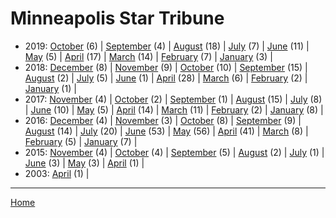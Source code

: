 # Minneapolis Star Tribune

  * 2019: 
      [October](./minneapolis-star-tribune-2019-10.md) (6) | 
      [September](./minneapolis-star-tribune-2019-09.md) (4) | 
      [August](./minneapolis-star-tribune-2019-08.md) (18) | 
      [July](./minneapolis-star-tribune-2019-07.md) (7) | 
      [June](./minneapolis-star-tribune-2019-06.md) (11) | 
      [May](./minneapolis-star-tribune-2019-05.md) (5) | 
      [April](./minneapolis-star-tribune-2019-04.md) (17) | 
      [March](./minneapolis-star-tribune-2019-03.md) (14) | 
      [February](./minneapolis-star-tribune-2019-02.md) (7) | 
      [January](./minneapolis-star-tribune-2019-01.md) (3) | 
  * 2018: 
      [December](./minneapolis-star-tribune-2018-12.md) (8) | 
      [November](./minneapolis-star-tribune-2018-11.md) (9) | 
      [October](./minneapolis-star-tribune-2018-10.md) (10) | 
      [September](./minneapolis-star-tribune-2018-09.md) (15) | 
      [August](./minneapolis-star-tribune-2018-08.md) (2) | 
      [July](./minneapolis-star-tribune-2018-07.md) (5) | 
      [June](./minneapolis-star-tribune-2018-06.md) (1) | 
      [April](./minneapolis-star-tribune-2018-04.md) (28) | 
      [March](./minneapolis-star-tribune-2018-03.md) (6) | 
      [February](./minneapolis-star-tribune-2018-02.md) (2) | 
      [January](./minneapolis-star-tribune-2018-01.md) (1) | 
  * 2017: 
      [November](./minneapolis-star-tribune-2017-11.md) (4) | 
      [October](./minneapolis-star-tribune-2017-10.md) (2) | 
      [September](./minneapolis-star-tribune-2017-09.md) (1) | 
      [August](./minneapolis-star-tribune-2017-08.md) (15) | 
      [July](./minneapolis-star-tribune-2017-07.md) (8) | 
      [June](./minneapolis-star-tribune-2017-06.md) (10) | 
      [May](./minneapolis-star-tribune-2017-05.md) (5) | 
      [April](./minneapolis-star-tribune-2017-04.md) (14) | 
      [March](./minneapolis-star-tribune-2017-03.md) (11) | 
      [February](./minneapolis-star-tribune-2017-02.md) (2) | 
      [January](./minneapolis-star-tribune-2017-01.md) (8) | 
  * 2016: 
      [December](./minneapolis-star-tribune-2016-12.md) (4) | 
      [November](./minneapolis-star-tribune-2016-11.md) (3) | 
      [October](./minneapolis-star-tribune-2016-10.md) (8) | 
      [September](./minneapolis-star-tribune-2016-09.md) (9) | 
      [August](./minneapolis-star-tribune-2016-08.md) (14) | 
      [July](./minneapolis-star-tribune-2016-07.md) (20) | 
      [June](./minneapolis-star-tribune-2016-06.md) (53) | 
      [May](./minneapolis-star-tribune-2016-05.md) (56) | 
      [April](./minneapolis-star-tribune-2016-04.md) (41) | 
      [March](./minneapolis-star-tribune-2016-03.md) (8) | 
      [February](./minneapolis-star-tribune-2016-02.md) (5) | 
      [January](./minneapolis-star-tribune-2016-01.md) (7) | 
  * 2015: 
      [November](./minneapolis-star-tribune-2015-11.md) (4) | 
      [October](./minneapolis-star-tribune-2015-10.md) (4) | 
      [September](./minneapolis-star-tribune-2015-09.md) (5) | 
      [August](./minneapolis-star-tribune-2015-08.md) (2) | 
      [July](./minneapolis-star-tribune-2015-07.md) (1) | 
      [June](./minneapolis-star-tribune-2015-06.md) (3) | 
      [May](./minneapolis-star-tribune-2015-05.md) (3) | 
      [April](./minneapolis-star-tribune-2015-04.md) (1) | 
  * 2003: 
      [April](./minneapolis-star-tribune-2003-04.md) (1) | 

----

[Home](../)
